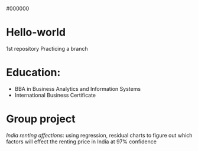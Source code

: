 #000000
# Hello-world
1st repository
Practicing a branch
# Education:
- BBA in Business Analytics and Information Systems
- International Business Certificate
# Group project
_India renting affections_: using regression, residual charts to figure out which factors will effect the renting price in India at 97% confidence
## 
